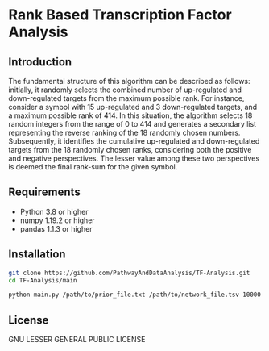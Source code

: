 # Rank Based Transcription Factor Analysis


## Introduction

The fundamental structure of this algorithm can be described as follows: initially, it randomly selects the combined number of up-regulated and down-regulated targets from the maximum possible rank. For instance, consider a symbol with 15 up-regulated and 3 down-regulated targets, and a maximum possible rank of 414. In this situation, the algorithm selects 18 random integers from the range of 0 to 414 and generates a secondary list representing the reverse ranking of the 18 randomly chosen numbers. Subsequently, it identifies the cumulative up-regulated and down-regulated targets from the 18 randomly chosen ranks, considering both the positive and negative perspectives. The lesser value among these two perspectives is deemed the final rank-sum for the given symbol.




## Requirements

- Python 3.8 or higher
- numpy 1.19.2 or higher
- pandas 1.1.3 or higher



## Installation

```bash
git clone https://github.com/PathwayAndDataAnalysis/TF-Analysis.git
cd TF-Analysis/main

python main.py /path/to/prior_file.txt /path/to/network_file.tsv 10000
```



## License

GNU LESSER GENERAL PUBLIC LICENSE


